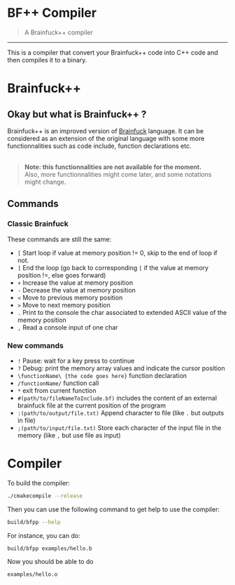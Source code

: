 # BF++ Compiler
> A Brainfuck++ compiler
---
This is a compiler that convert your Brainfuck++ code into C++ code and then compiles it to a binary.

# Brainfuck++
## Okay but what is Brainfuck++ ?
Brainfuck++ is an improved version of [Brainfuck](https://en.wikipedia.org/wiki/Brainfuck) language.
It can be considered as an extension of the original language with some more functionnalities such as code include, function declarations etc.<br>
<br>
> **Note: this functionnalities are not available for the moment.**<br>
> Also, more functionnalities might come later, and some notations might change.

## Commands
### Classic Brainfuck
These commands are still the same:
- `[` Start loop if value at memory position != 0, skip to the end of loop if not.
- `]` End the loop (go back to corresponding `[` if the value at memory position !=, else goes forward)
- `+` Increase the value at memory position
- `-` Decrease the value at memory position
- `<` Move to previous memory position
- `>` Move to next memory position
- `.` Print to the console the char associated to extended ASCII value of the memory position
- `,` Read a console input of one char

### New commands
- `!` Pause: wait for a key press to continue
- `?` Debug: print the memory array values and indicate the cursor position
- `\functionName\ {the code goes here}` function declaration
- `/functionName/` function call
- `*` exit from current function
- `#(path/to/fileNameToInclude.bf)` includes the content of an external brainfuck file at the current position of the program
- `:(path/to/output/file.txt)` Append character to file (like `.` but outputs in file)
- `;(path/to/input/file.txt)` Store each character of the input file in the memory (like `,` but use file as input)

# Compiler
To build the compiler:
```bash
./cmakecompile --release
```
Then you can use the following command to get help to use the compiler:
```bash
build/bfpp --help
```

For instance, you can do:
```bash
build/bfpp examples/hello.b
```
Now you should be able to do
```bash
examples/hello.o
```